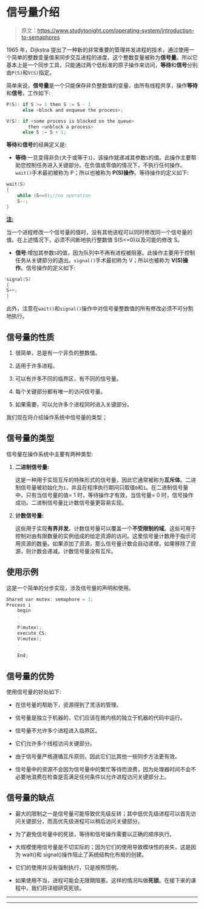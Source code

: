 # 信号量介绍

> 原文：<https://www.studytonight.com/operating-system/introduction-to-semaphores>

1965 年，Dijkstra 提出了一种新的非常重要的管理并发进程的技术，通过使用一个简单的整数变量值来同步交互进程的进度。这个整数变量被称为**信号量**。所以它基本上是一个同步工具，只能通过两个低标准的原子操作来访问，**等待**和**信号**分别由`P(S)`和`V(S)`指定。

简单来说，**信号量**是一个只能保存非负整数值的变量，由所有线程共享，操作**等待**和**信号**，工作如下:

```c
P(S): if S >= 1 then S := S - 1
      else <block and enqueue the process>;

V(S): if <some process is blocked on the queue>
        then <unblock a process>
      else S := S + 1;
```

**等待**和**信号**的经典定义是:

*   **等待**:一旦变得非负(大于或等于`1`)，该操作就递减其参数`S`的值。此操作主要帮助您控制任务进入关键部分。在负值或零值的情况下，不执行任何操作。`wait()`手术最初被称为 P；所以也被称为 **P(S)操作**。等待操作的定义如下:

```c
wait(S)
{ 
    while (S<=0);//no operation
    S--;
}
```

<u>**注:**</u>

当一个进程修改一个信号量的值时，没有其他进程可以同时修改同一个信号量的值。在上述情况下，必须不间断地执行整数值 S(S<=0)以及可能的修改 S。

*   **信号**:增加其参数`S`的值，因为队列中不再有进程被阻塞。此操作主要用于控制任务从关键部分的退出。`signal()`手术最初称为 V；所以也被称为 **V(S)操作**。信号操作的定义如下:

```c
signal(S)
{
S++;
}
```

此外，注意在`wait()`和`signal()`操作中对信号量整数值的所有修改必须不可分割地执行。

## 信号量的性质

1.  很简单，总是有一个非负的整数值。

2.  适用于许多进程。

3.  可以有许多不同的临界区，有不同的信号量。

4.  每个关键部分都有唯一的访问信号量。

5.  如果需要，可以允许多个进程同时进入关键部分。

我们现在将介绍操作系统中信号量的类型；

## 信号量的类型

信号量在操作系统中主要有两种类型:

1.  **二进制信号量:**

    这是一种用于实现互斥的特殊形式的信号量，因此它通常被称为**互斥体**。二进制信号量被初始化为`1`，并且在程序执行期间只取值`0`和`1`。在二进制信号量中，只有当信号量的值= 1 时，等待操作才有效，当信号量= 0 时，信号操作成功。二进制信号量比计数信号量更容易实现。

2.  **计数信号量:**

    这些用于实现**有界并发**。计数信号量可以覆盖一个**不受限制的域**。这些可用于控制对由有限数量的实例组成的给定资源的访问。这里信号量计数用于指示可用资源的数量。如果添加了资源，那么信号量计数会自动递增，如果移除了资源，则计数会递减。计数信号量没有互斥。

## 使用示例

这是一个简单的分步实现，涉及信号量的声明和使用。

```c
Shared var mutex: semaphore = 1;
Process i
    begin
    .
    .
    P(mutex);
    execute CS;
    V(mutex);
    .
    .
    End;
```

## 信号量的优势

使用信号量的好处如下:

*   在信号量的帮助下，资源得到了灵活的管理。

*   信号量是独立于机器的，它们应该在微内核的独立于机器的代码中运行。

*   信号量不允许多个进程进入临界区。

*   它们允许多个线程访问关键部分。

*   由于信号量严格遵循互斥原则，因此它们比其他一些同步方法更有效。

*   信号量中的资源不会因为信号量中的繁忙等待而浪费，因为处理器时间不会不必要地浪费在检查是否满足任何条件以允许进程访问关键部分上。

## 信号量的缺点

*   最大的限制之一是信号量可能导致优先级反转；其中低优先级进程可以首先访问关键部分，而高优先级进程可以稍后访问关键部分。

*   为了避免信号量中的死锁，等待和信号操作需要以正确的顺序执行。

*   大规模使用信号量是不切实际的；因为它们的使用导致模块性的丧失，这是因为 wait()和 signal()操作阻止了系统结构化布局的创建。

*   它们的使用并没有强制执行，只是按照惯例。

*   如果使用不当，进程可能会无限期阻塞。这样的情况叫做**死锁**。在接下来的课程中，我们将详细研究死锁。

* * *

* * *